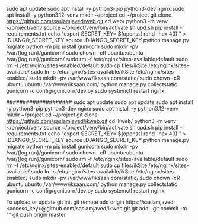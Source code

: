 
sudo apt update
sudo apt install -y python3-pip python3-dev nginx
sudo apt install -y python3.12-venv
mkdir ~/project
cd ~/project
git clone https://github.com/saslamjaved/web.git
cd web/
python3 -m venv ~/project/venv
source ~/project/venv/bin/activate
sh upd.sh
pip install -r requirements.txt
echo "export SECRET_KEY='$(openssl rand -hex 40)'" > .DJANGO_SECRET_KEY
source .DJANGO_SECRET_KEY
python manage.py migrate
python -m pip install gunicorn
sudo mkdir -pv /var/{log,run}/gunicorn/
sudo chown -cR ubuntu:ubuntu /var/{log,run}/gunicorn/
sudo rm -f /etc/nginx/sites-available/default
sudo rm -f /etc/nginx/sites-enabled/default
sudo cp files/ikSite /etc/nginx/sites-available/
sudo ln -s /etc/nginx/sites-available/ikSite /etc/nginx/sites-enabled/
sudo mkdir -pv /var/www/iksaan.com/static/
sudo chown -cR ubuntu:ubuntu /var/www/iksaan.com/
python manage.py collectstatic
gunicorn -c config/gunicorn/dev.py
sudo systemctl restart nginx

####################
sudo apt update
sudo apt update
sudo apt install -y python3-pip python3-dev nginx
sudo apt install -y python3.12-venv
mkdir ~/project
cd ~/project
git clone https://github.com/saslamjaved/ikweb.git
cd ikweb/
python3 -m venv ~/project/venv
source ~/project/venv/bin/activate
sh upd.sh
pip install -r requirements.txt
echo "export SECRET_KEY='$(openssl rand -hex 40)'" > .DJANGO_SECRET_KEY
source .DJANGO_SECRET_KEY
python manage.py migrate
python -m pip install gunicorn
sudo mkdir -pv /var/{log,run}/gunicorn/
sudo chown -cR ubuntu:ubuntu /var/{log,run}/gunicorn/
sudo rm -f /etc/nginx/sites-available/default
sudo rm -f /etc/nginx/sites-enabled/default
sudo cp files/ikSite /etc/nginx/sites-available/
sudo ln -s /etc/nginx/sites-available/ikSite /etc/nginx/sites-enabled/
sudo mkdir -pv /var/www/iksaan.com/static/
sudo chown -cR ubuntu:ubuntu /var/www/iksaan.com/
python manage.py collectstatic
gunicorn -c config/gunicorn/dev.py
sudo systemctl restart nginx

To upload or update
git init
git remote add origin https://saslamjaved:<access_key>@github.com/saslamjaved/ikweb.git
git add .
git commit -m "<comment>"
git push origin master
